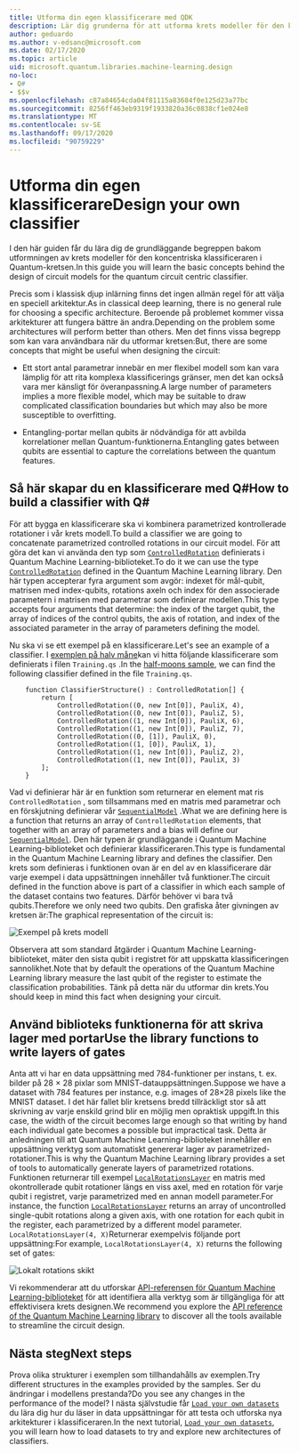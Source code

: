 ```yaml
---
title: Utforma din egen klassificerare med QDK
description: Lär dig grunderna för att utforma krets modeller för den koncentriska klassificeraren i Quantum-kretsen.
author: geduardo
ms.author: v-edsanc@microsoft.com
ms.date: 02/17/2020
ms.topic: article
uid: microsoft.quantum.libraries.machine-learning.design
no-loc:
- Q#
- $$v
ms.openlocfilehash: c87a84654cda04f81115a83684f0e125d23a77bc
ms.sourcegitcommit: 8256ff463eb9319f1933820a36c0838cf1e024e8
ms.translationtype: MT
ms.contentlocale: sv-SE
ms.lasthandoff: 09/17/2020
ms.locfileid: "90759229"
---
```

# <a name="design-your-own-classifier"></a><span data-ttu-id="4d270-103">Utforma din egen klassificerare</span><span class="sxs-lookup"><span data-stu-id="4d270-103">Design your own classifier</span></span>

<span data-ttu-id="4d270-104">I den här guiden får du lära dig de grundläggande begreppen bakom utformningen av krets modeller för den koncentriska klassificeraren i Quantum-kretsen.</span><span class="sxs-lookup"><span data-stu-id="4d270-104">In this guide you will learn the basic concepts behind the design of circuit models for the quantum circuit centric classifier.</span></span>

<span data-ttu-id="4d270-105">Precis som i klassisk djup inlärning finns det ingen allmän regel för att välja en speciell arkitektur.</span><span class="sxs-lookup"><span data-stu-id="4d270-105">As in classical deep learning, there is no general rule for choosing a specific architecture.</span></span> <span data-ttu-id="4d270-106">Beroende på problemet kommer vissa arkitekturer att fungera bättre än andra.</span><span class="sxs-lookup"><span data-stu-id="4d270-106">Depending on the problem some architectures will perform better than others.</span></span> <span data-ttu-id="4d270-107">Men det finns vissa begrepp som kan vara användbara när du utformar kretsen:</span><span class="sxs-lookup"><span data-stu-id="4d270-107">But, there are some concepts that might be useful when designing the circuit:</span></span>

- <span data-ttu-id="4d270-108">Ett stort antal parametrar innebär en mer flexibel modell som kan vara lämplig för att rita komplexa klassificerings gränser, men det kan också vara mer känsligt för överanpassning.</span><span class="sxs-lookup"><span data-stu-id="4d270-108">A large number of parameters implies a more flexible model, which may be suitable to draw complicated classification boundaries but which may also be more susceptible to overfitting.</span></span>

- <span data-ttu-id="4d270-109">Entangling-portar mellan qubits är nödvändiga för att avbilda korrelationer mellan Quantum-funktionerna.</span><span class="sxs-lookup"><span data-stu-id="4d270-109">Entangling gates between qubits are essential to capture the correlations between the quantum features.</span></span>

## <a name="how-to-build-a-classifier-with-q"></a><span data-ttu-id="4d270-110">Så här skapar du en klassificerare med Q\#</span><span class="sxs-lookup"><span data-stu-id="4d270-110">How to build a classifier with Q\#</span></span>

<span data-ttu-id="4d270-111">För att bygga en klassificerare ska vi kombinera parametrized kontrollerade rotationer i vår krets modell.</span><span class="sxs-lookup"><span data-stu-id="4d270-111">To build a classifier we are going to concatenate parametrized controlled rotations in our circuit model.</span></span> <span data-ttu-id="4d270-112">För att göra det kan vi använda den typ som [`ControlledRotation`](xref:microsoft.quantum.machinelearning.controlledrotation) definierats i Quantum Machine Learning-biblioteket.</span><span class="sxs-lookup"><span data-stu-id="4d270-112">To do it we can use the type [`ControlledRotation`](xref:microsoft.quantum.machinelearning.controlledrotation) defined in the Quantum Machine Learning library.</span></span> <span data-ttu-id="4d270-113">Den här typen accepterar fyra argument som avgör: indexet för mål-qubit, matrisen med index-qubits, rotations axeln och index för den associerade parametern i matrisen med parametrar som definierar modellen.</span><span class="sxs-lookup"><span data-stu-id="4d270-113">This type accepts four arguments that determine: the index of the target qubit, the array of indices of the control qubits, the axis of rotation, and index of the associated parameter in the array of parameters defining the model.</span></span>

<span data-ttu-id="4d270-114">Nu ska vi se ett exempel på en klassificerare.</span><span class="sxs-lookup"><span data-stu-id="4d270-114">Let's see an example of a classifier.</span></span> <span data-ttu-id="4d270-115">I [exemplen på halv måne](https://github.com/microsoft/Quantum/tree/main/samples/machine-learning/half-moons)kan vi hitta följande klassificerare som definierats i filen `Training.qs` .</span><span class="sxs-lookup"><span data-stu-id="4d270-115">In the [half-moons sample](https://github.com/microsoft/Quantum/tree/main/samples/machine-learning/half-moons), we can find the following classifier defined in the file `Training.qs`.</span></span>

```qsharp
    function ClassifierStructure() : ControlledRotation[] {
        return [
            ControlledRotation((0, new Int[0]), PauliX, 4),
            ControlledRotation((0, new Int[0]), PauliZ, 5),
            ControlledRotation((1, new Int[0]), PauliX, 6),
            ControlledRotation((1, new Int[0]), PauliZ, 7),
            ControlledRotation((0, [1]), PauliX, 0),
            ControlledRotation((1, [0]), PauliX, 1),
            ControlledRotation((1, new Int[0]), PauliZ, 2),
            ControlledRotation((1, new Int[0]), PauliX, 3)
        ];
    }
 ```

<span data-ttu-id="4d270-116">Vad vi definierar här är en funktion som returnerar en element mat ris `ControlledRotation` , som tillsammans med en matris med parametrar och en förskjutning definierar vår [`SequentialModel`](xref:microsoft.quantum.machinelearning.sequentialmodel) .</span><span class="sxs-lookup"><span data-stu-id="4d270-116">What we are defining here is a function that returns an array of `ControlledRotation` elements, that together with an array of parameters and a bias will define our [`SequentialModel`](xref:microsoft.quantum.machinelearning.sequentialmodel).</span></span> <span data-ttu-id="4d270-117">Den här typen är grundläggande i Quantum Machine Learning-biblioteket och definierar klassificeraren.</span><span class="sxs-lookup"><span data-stu-id="4d270-117">This type is fundamental in the Quantum Machine Learning library and defines the classifier.</span></span> <span data-ttu-id="4d270-118">Den krets som definieras i funktionen ovan är en del av en klassificerare där varje exempel i data uppsättningen innehåller två funktioner.</span><span class="sxs-lookup"><span data-stu-id="4d270-118">The circuit defined in the function above is part of a classifier in which each sample of the dataset contains two features.</span></span> <span data-ttu-id="4d270-119">Därför behöver vi bara två qubits.</span><span class="sxs-lookup"><span data-stu-id="4d270-119">Therefore we only need two qubits.</span></span> <span data-ttu-id="4d270-120">Den grafiska åter givningen av kretsen är:</span><span class="sxs-lookup"><span data-stu-id="4d270-120">The graphical representation of the circuit is:</span></span>

 ![Exempel på krets modell](~/media/circuit_model_1.PNG)

<span data-ttu-id="4d270-122">Observera att som standard åtgärder i Quantum Machine Learning-biblioteket, mäter den sista qubit i registret för att uppskatta klassificeringen sannolikhet.</span><span class="sxs-lookup"><span data-stu-id="4d270-122">Note that by default the operations of the Quantum Machine Learning library measure the last qubit of the register to estimate the classification probabilities.</span></span> <span data-ttu-id="4d270-123">Tänk på detta när du utformar din krets.</span><span class="sxs-lookup"><span data-stu-id="4d270-123">You should keep in mind this fact when designing your circuit.</span></span>

## <a name="use-the-library-functions-to-write-layers-of-gates"></a><span data-ttu-id="4d270-124">Använd biblioteks funktionerna för att skriva lager med portar</span><span class="sxs-lookup"><span data-stu-id="4d270-124">Use the library functions to write layers of gates</span></span>

<span data-ttu-id="4d270-125">Anta att vi har en data uppsättning med 784-funktioner per instans, t. ex. bilder på 28 × 28 pixlar som MNIST-datauppsättningen.</span><span class="sxs-lookup"><span data-stu-id="4d270-125">Suppose we have a dataset with 784 features per instance, e.g. images of 28×28 pixels like the MNIST dataset.</span></span> <span data-ttu-id="4d270-126">I det här fallet blir kretsens bredd tillräckligt stor så att skrivning av varje enskild grind blir en möjlig men opraktisk uppgift.</span><span class="sxs-lookup"><span data-stu-id="4d270-126">In this case, the width of the circuit becomes large enough so that writing by hand each individual gate becomes a possible but impractical task.</span></span> <span data-ttu-id="4d270-127">Detta är anledningen till att Quantum Machine Learning-biblioteket innehåller en uppsättning verktyg som automatiskt genererar lager av parametrized-rotationer.</span><span class="sxs-lookup"><span data-stu-id="4d270-127">This is why the Quantum Machine Learning library provides a set of tools to automatically generate layers of parametrized rotations.</span></span> <span data-ttu-id="4d270-128">Funktionen returnerar till exempel [`LocalRotationsLayer`](xref:microsoft.quantum.machinelearning.localrotationslayer) en matris med okontrollerade qubit rotationer längs en viss axel, med en rotation för varje qubit i registret, varje parametrized med en annan modell parameter.</span><span class="sxs-lookup"><span data-stu-id="4d270-128">For instance, the function [`LocalRotationsLayer`](xref:microsoft.quantum.machinelearning.localrotationslayer) returns an array of uncontrolled single-qubit rotations along a given axis, with one rotation for each qubit in the register, each parametrized by a different model parameter.</span></span> <span data-ttu-id="4d270-129">`LocalRotationsLayer(4, X)`Returnerar exempelvis följande port uppsättning:</span><span class="sxs-lookup"><span data-stu-id="4d270-129">For example, `LocalRotationsLayer(4, X)` returns the following set of gates:</span></span>

 ![Lokalt rotations skikt](~/media/local_rotations_layer.PNG)

<span data-ttu-id="4d270-131">Vi rekommenderar att du utforskar [API-referensen för Quantum Machine Learning-biblioteket](xref:microsoft.quantum.machinelearning) för att identifiera alla verktyg som är tillgängliga för att effektivisera krets designen.</span><span class="sxs-lookup"><span data-stu-id="4d270-131">We recommend you explore the [API reference of the Quantum Machine Learning library](xref:microsoft.quantum.machinelearning) to discover all the tools available to streamline the circuit design.</span></span>

## <a name="next-steps"></a><span data-ttu-id="4d270-132">Nästa steg</span><span class="sxs-lookup"><span data-stu-id="4d270-132">Next steps</span></span>

 <span data-ttu-id="4d270-133">Prova olika strukturer i exemplen som tillhandahålls av exemplen.</span><span class="sxs-lookup"><span data-stu-id="4d270-133">Try different structures in the examples provided by the samples.</span></span> <span data-ttu-id="4d270-134">Ser du ändringar i modellens prestanda?</span><span class="sxs-lookup"><span data-stu-id="4d270-134">Do you see any changes in the performance of the model?</span></span> <span data-ttu-id="4d270-135">I nästa självstudie får [`Load your own datasets`](xref:microsoft.quantum.libraries.machine-learning.load) du lära dig hur du läser in data uppsättningar för att testa och utforska nya arkitekturer i klassificeraren.</span><span class="sxs-lookup"><span data-stu-id="4d270-135">In the next tutorial, [`Load your own datasets`](xref:microsoft.quantum.libraries.machine-learning.load), you will learn how to load datasets to try and explore new architectures of classifiers.</span></span>

